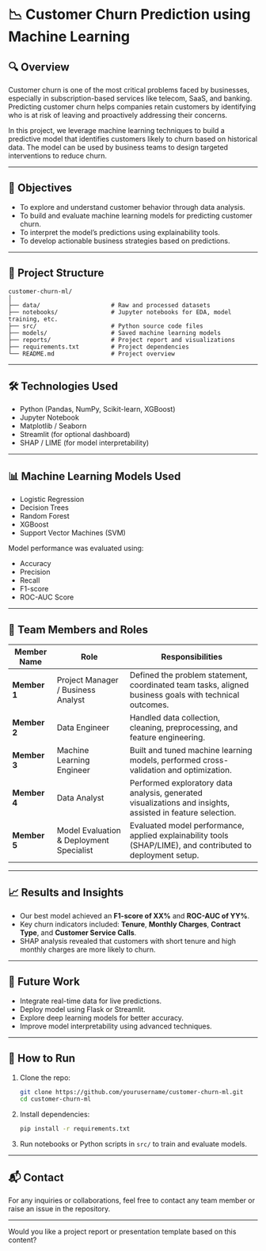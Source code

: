 # 📉 Customer Churn Prediction using Machine Learning

## 🔍 Overview

Customer churn is one of the most critical problems faced by businesses, especially in subscription-based services like telecom, SaaS, and banking. Predicting customer churn helps companies retain customers by identifying who is at risk of leaving and proactively addressing their concerns.

In this project, we leverage machine learning techniques to build a predictive model that identifies customers likely to churn based on historical data. The model can be used by business teams to design targeted interventions to reduce churn.

---

## 🧠 Objectives

* To explore and understand customer behavior through data analysis.
* To build and evaluate machine learning models for predicting customer churn.
* To interpret the model’s predictions using explainability tools.
* To develop actionable business strategies based on predictions.

---

## 📂 Project Structure

```
customer-churn-ml/
│
├── data/                    # Raw and processed datasets
├── notebooks/               # Jupyter notebooks for EDA, model training, etc.
├── src/                     # Python source code files
├── models/                  # Saved machine learning models
├── reports/                 # Project report and visualizations
├── requirements.txt         # Project dependencies
└── README.md                # Project overview
```

---

## 🛠️ Technologies Used

* Python (Pandas, NumPy, Scikit-learn, XGBoost)
* Jupyter Notebook
* Matplotlib / Seaborn
* Streamlit (for optional dashboard)
* SHAP / LIME (for model interpretability)

---

## 📊 Machine Learning Models Used

* Logistic Regression
* Decision Trees
* Random Forest
* XGBoost
* Support Vector Machines (SVM)

Model performance was evaluated using:

* Accuracy
* Precision
* Recall
* F1-score
* ROC-AUC Score

---

## 👥 Team Members and Roles

| Member Name  | Role                                     | Responsibilities                                                                                            |
| ------------ | ---------------------------------------- | ----------------------------------------------------------------------------------------------------------- |
| **Member 1** | Project Manager / Business Analyst       | Defined the problem statement, coordinated team tasks, aligned business goals with technical outcomes.      |
| **Member 2** | Data Engineer                            | Handled data collection, cleaning, preprocessing, and feature engineering.                                  |
| **Member 3** | Machine Learning Engineer                | Built and tuned machine learning models, performed cross-validation and optimization.                       |
| **Member 4** | Data Analyst                             | Performed exploratory data analysis, generated visualizations and insights, assisted in feature selection.  |
| **Member 5** | Model Evaluation & Deployment Specialist | Evaluated model performance, applied explainability tools (SHAP/LIME), and contributed to deployment setup. |

---

## 📈 Results and Insights

* Our best model achieved an **F1-score of XX%** and **ROC-AUC of YY%**.
* Key churn indicators included: **Tenure**, **Monthly Charges**, **Contract Type**, and **Customer Service Calls**.
* SHAP analysis revealed that customers with short tenure and high monthly charges are more likely to churn.

---

## 🚀 Future Work

* Integrate real-time data for live predictions.
* Deploy model using Flask or Streamlit.
* Explore deep learning models for better accuracy.
* Improve model interpretability using advanced techniques.

---

## 📝 How to Run

1. Clone the repo:

   ```bash
   git clone https://github.com/yourusername/customer-churn-ml.git
   cd customer-churn-ml
   ```

2. Install dependencies:

   ```bash
   pip install -r requirements.txt
   ```

3. Run notebooks or Python scripts in `src/` to train and evaluate models.

---

## 📬 Contact

For any inquiries or collaborations, feel free to contact any team member or raise an issue in the repository.

---

Would you like a project report or presentation template based on this content?
